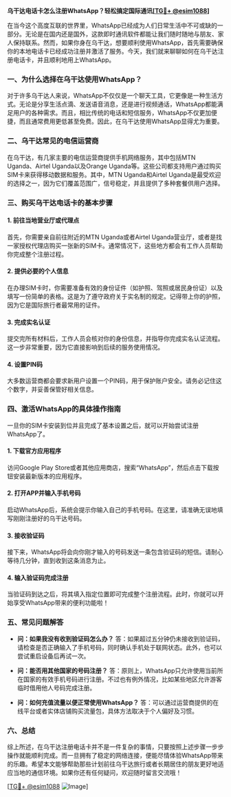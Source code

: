 **乌干达电话卡怎么注册WhatsApp？轻松搞定国际通讯[[TG💪+ @esim1088](https://t.me/s/esim1088)]**

在当今这个高度互联的世界里，WhatsApp已经成为人们日常生活中不可或缺的一部分。无论是在国内还是国外，这款即时通讯软件都能让我们随时随地与朋友、家人保持联系。然而，如果你身在乌干达，想要顺利使用WhatsApp，首先需要确保你的本地电话卡已经成功注册并激活了服务。今天，我们就来聊聊如何在乌干达注册电话卡，并且顺利地用上WhatsApp。

### 一、为什么选择在乌干达使用WhatsApp？

对于许多乌干达人来说，WhatsApp不仅仅是一个聊天工具，它更像是一种生活方式。无论是分享生活点滴、发送语音消息，还是进行视频通话，WhatsApp都能满足用户的各种需求。而且，相比传统的电话和短信服务，WhatsApp不仅更加便捷，而且通常费用更低甚至免费。因此，在乌干达使用WhatsApp显得尤为重要。

### 二、乌干达常见的电信运营商

在乌干达，有几家主要的电信运营商提供手机网络服务，其中包括MTN Uganda、Airtel Uganda以及Orange Uganda等。这些公司都支持用户通过购买SIM卡来获得移动数据和服务。其中，MTN Uganda和Airtel Uganda是最受欢迎的选择之一，因为它们覆盖范围广，信号稳定，并且提供了多种套餐供用户选择。

### 三、购买乌干达电话卡的基本步骤

#### 1. 前往当地营业厅或代理点
首先，你需要亲自前往附近的MTN Uganda或者Airtel Uganda营业厅，或者是找一家授权代理店购买一张新的SIM卡。通常情况下，这些地方都会有工作人员帮助你完成整个注册过程。

#### 2. 提供必要的个人信息
在办理SIM卡时，你需要准备有效的身份证件（如护照、驾照或居民身份证）以及填写一份简单的表格。这是为了遵守政府关于实名制的规定。记得带上你的护照，因为它是国际旅行者最常用的证件。

#### 3. 完成实名认证
提交完所有材料后，工作人员会核对你的身份信息，并指导你完成实名认证流程。这一步非常重要，因为它直接影响到后续的服务使用情况。

#### 4. 设置PIN码
大多数运营商都会要求新用户设置一个PIN码，用于保护账户安全。请务必记住这个数字，并妥善保管好相关信息。

### 四、激活WhatsApp的具体操作指南

一旦你的SIM卡安装到位并且完成了基本设置之后，就可以开始尝试注册WhatsApp了。

#### 1. 下载官方应用程序
访问Google Play Store或者其他应用商店，搜索“WhatsApp”，然后点击下载按钮安装最新版本的应用程序。

#### 2. 打开APP并输入手机号码
启动WhatsApp后，系统会提示你输入自己的手机号码。在这里，请准确无误地填写刚刚注册好的乌干达号码。

#### 3. 接收验证码
接下来，WhatsApp将会向你刚才输入的号码发送一条包含验证码的短信。请耐心等待几分钟，直到收到这条消息为止。

#### 4. 输入验证码完成注册
当验证码到达之后，将其填入指定位置即可完成整个注册流程。此时，你就可以开始享受WhatsApp带来的便利功能啦！

### 五、常见问题解答

- **问：如果我没有收到验证码怎么办？**
  答：如果超过五分钟仍未接收到验证码，请检查是否正确输入了手机号码，同时确认手机处于联网状态。此外，也可以尝试重启设备后再试一次。

- **问：能否用其他国家的号码注册？**
  答：原则上，WhatsApp只允许使用当前所在国家的有效手机号码进行注册。不过也有例外情况，比如某些地区允许游客临时借用他人号码完成注册。

- **问：如何充值流量以便正常使用WhatsApp？**
  答：可以通过运营商提供的在线平台或者实体店铺购买流量包，具体方法取决于个人偏好及习惯。

### 六、总结

综上所述，在乌干达注册电话卡并不是一件复杂的事情，只要按照上述步骤一步步操作就能顺利完成。而一旦拥有了稳定的网络连接，便能尽情体验WhatsApp带来的乐趣。希望本文能够帮助那些计划前往乌干达旅行或者长期居住的朋友更好地适应当地的通信环境。如果你还有任何疑问，欢迎随时留言交流哦！

[[TG💪+ @esim1088](https://t.me/s/esim1088) ![Image](https://i.postimg.cc/4NQfJmqS/Snipaste-2025-05-13-00-14-12.png)]